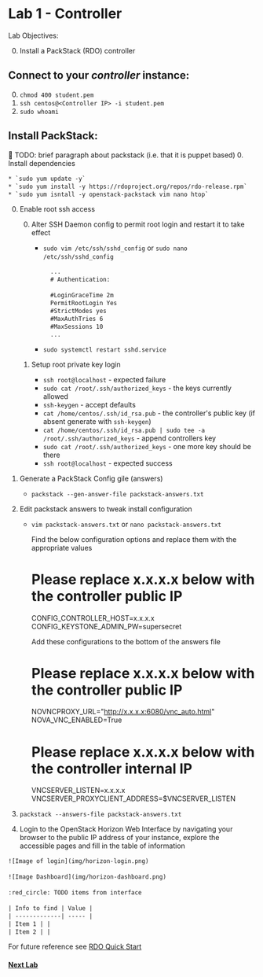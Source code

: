 # Lab 1 - Controller

  Lab Objectives:

  0. Install a PackStack (RDO) controller

## Connect to your _controller_ instance:
  0. `chmod 400 student.pem`
  0. `ssh centos@<Controller IP> -i student.pem`
  0. `sudo whoami` 

## Install PackStack:

:red_circle: TODO: brief paragraph about packstack (i.e. that it is puppet based)
  0. Install dependencies 

    * `sudo yum update -y`
    * `sudo yum install -y https://rdoproject.org/repos/rdo-release.rpm`
    * `sudo yum isntall -y openstack-packstack vim nano htop`

  0. Enable root ssh access

     0. Alter SSH Daemon config to permit root login and restart it to take effect
      
        * `sudo vim /etc/ssh/sshd_config` or `sudo nano /etc/ssh/sshd_config`
       
          ``` 
            ...
            # Authentication:

            #LoginGraceTime 2m
            PermitRootLogin Yes
            #StrictModes yes
            #MaxAuthTries 6
            #MaxSessions 10
            ...
          ```

        *  `sudo systemctl restart sshd.service`

     0. Setup root private key login
        * `ssh root@localhost` - expected failure
        * `sudo cat /root/.ssh/authorized_keys` - the keys currently allowed
        * `ssh-keygen` - accept defaults
        * `cat /home/centos/.ssh/id_rsa.pub` - the controller's public key (if absent generate with `ssh-keygen`)
        * `cat /home/centos/.ssh/id_rsa.pub | sudo tee -a /root/.ssh/authorized_keys` - append controllers key
        * `sudo cat /root/.ssh/authorized_keys` - one more key should be there
        * `ssh root@localhost` - expected success

  0. Generate a PackStack Config gile (answers)

     * `packstack --gen-answer-file packstack-answers.txt`

  0. Edit packstack answers to tweak install configuration 
  
     * `vim packstack-answers.txt` or `nano packstack-answers.txt`
     
       Find the below configuration options and replace them with the appropriate values

         # Please replace x.x.x.x below with the controller public IP
         CONFIG_CONTROLLER_HOST=x.x.x.x
         CONFIG_KEYSTONE_ADMIN_PW=supersecret

       Add these configurations to the bottom of the answers file

         # Please replace x.x.x.x below with the controller public IP
         NOVNCPROXY_URL="http://x.x.x.x:6080/vnc_auto.html"
         NOVA_VNC_ENABLED=True

         # Please replace x.x.x.x below with the controller internal IP
         VNCSERVER_LISTEN=x.x.x.x
         VNCSERVER_PROXYCLIENT_ADDRESS=$VNCSERVER_LISTEN


  0. `packstack --answers-file packstack-answers.txt`

  0. Login to the OpenStack Horizon Web Interface by navigating your browser to the public IP address of your instance, explore the accessible pages and fill in the table of information

    ![Image of login](img/horizon-login.png)
    
    ![Image Dashboard](img/horizon-dashboard.png)

    :red_circle: TODO items from interface

    | Info to find | Value |
    | -------------| ----- |
    | Item 1 | |
    | Item 2 | |
    

  For future reference see [RDO Quick Start](https://www.rdoproject.org/Quickstart)
  
#### [Next Lab](../lab-02)    
